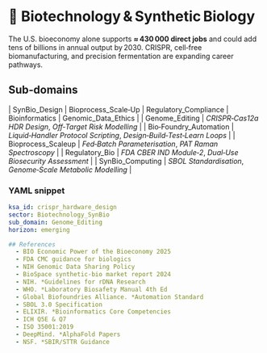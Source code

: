 # 🧬 Biotechnology & Synthetic Biology

The U.S. bioeconomy alone supports **≈ 430 000 direct jobs** and could add tens of billions in annual output by 2030. CRISPR, cell‑free biomanufacturing, and precision fermentation are expanding career pathways.

## Sub‑domains
| SynBio_Design 
| Bioprocess_Scale‑Up 
| Regulatory_Compliance 
| Bioinformatics 
| Genomic_Data_Ethics |
| Genome_Editing | *CRISPR‑Cas12a HDR Design*, *Off‑Target Risk Modelling* |
| Bio‑Foundry_Automation | *Liquid‑Handler Protocol Scripting*, *Design‑Build‑Test‑Learn Loops* |
| Bioprocess_Scaleup | *Fed‑Batch Parameterisation*, *PAT Raman Spectroscopy* |
| Regulatory_Bio | *FDA CBER IND Module‑2*, *Dual‑Use Biosecurity Assessment* |
| SynBio_Computing | *SBOL Standardisation*, *Genome‑Scale Metabolic Modelling* |

### YAML snippet
```yaml
ksa_id: crispr_hardware_design
sector: Biotechnology_SynBio
sub_domain: Genome_Editing
horizon: emerging

## References
  - BIO Economic Power of the Bioeconomy 2025
  - FDA CMC guidance for biologics
  - NIH Genomic Data Sharing Policy 
  - BioSpace synthetic‑bio market report 2024
  - NIH. *Guidelines for rDNA Research
  - WHO. *Laboratory Biosafety Manual 4th Ed
  - Global Biofoundries Alliance. *Automation Standard
  - SBOL 3.0 Specification
  - ELIXIR. *Bioinformatics Core Competencies
  - ICH Q5E & Q7
  - ISO 35001:2019
  - DeepMind. *AlphaFold Papers
  - NSF. *SBIR/STTR Guidance
